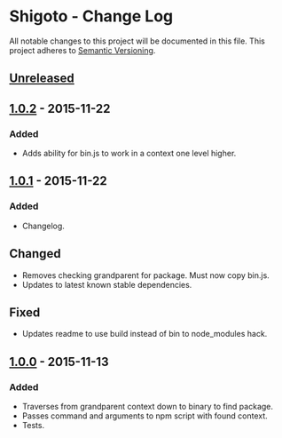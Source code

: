 # Shigoto - Change Log
All notable changes to this project will be documented in this file.
This project adheres to [Semantic Versioning](http://semver.org/).

## [Unreleased]

## [1.0.2] - 2015-11-22
### Added
- Adds ability for bin.js to work in a context one level higher.

## [1.0.1] - 2015-11-22
### Added
- Changelog.

## Changed
- Removes checking grandparent for package. Must now copy bin.js.
- Updates to latest known stable dependencies.

## Fixed
- Updates readme to use build instead of bin to node_modules hack.

## [1.0.0] - 2015-11-13
### Added
- Traverses from grandparent context down to binary to find package.
- Passes command and arguments to npm script with found context.
- Tests.

[Unreleased]: https://github.com/ninja/shigoto/compare/1.0.2...develop
[1.0.2]: https://github.com/ninja/shigoto/compare/1.0.1...1.0.2
[1.0.1]: https://github.com/ninja/shigoto/compare/1.0.0...1.0.1
[1.0.0]: https://github.com/ninja/shigoto/compare/1.0.0
